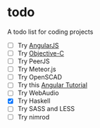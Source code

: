 todo
====

A todo list for coding projects

* [ ] Try [AngularJS](http://angularjs.org)
* [ ] Try [Objective-C](http://tryobjectivec.codeschool.com/)
* [ ] Try PeerJS
* [ ] Try Meteor.js
* [ ] Try OpenSCAD
* [ ] Try this [Angular Tutorial](http://www.thinkster.io/pick/GUIDJbpIie/angularjs-tutorial-learn-to-build-modern-web-apps)
* [ ] Try WebAudio
* [x] Try Haskell
* [ ] Try SASS and LESS
* [ ] Try nimrod
